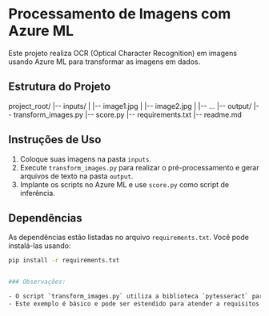 # Processamento de Imagens com Azure ML

Este projeto realiza OCR (Optical Character Recognition) em imagens usando Azure ML para transformar as imagens em dados.

## Estrutura do Projeto

project_root/
|-- inputs/
| |-- image1.jpg
| |-- image2.jpg
| |-- ...
|-- output/
|-- transform_images.py
|-- score.py
|-- requirements.txt
|-- readme.md


## Instruções de Uso

1. Coloque suas imagens na pasta `inputs`.
2. Execute `transform_images.py` para realizar o pré-processamento e gerar arquivos de texto na pasta `output`.
3. Implante os scripts no Azure ML e use `score.py` como script de inferência.

## Dependências

As dependências estão listadas no arquivo `requirements.txt`. Você pode instalá-las usando:

```bash
pip install -r requirements.txt


### Observações:

- O script `transform_images.py` utiliza a biblioteca `pytesseract` para OCR. Certifique-se de ter o Tesseract OCR instalado no seu sistema.
- Este exemplo é básico e pode ser estendido para atender a requisitos mais complexos ou cenários de produção.



